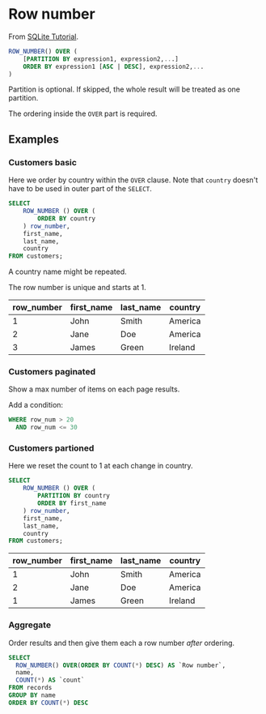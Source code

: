 # Row number

From [SQLite Tutorial](https://www.sqlitetutorial.net/sqlite-window-functions/sqlite-row_number/).

```sql
ROW_NUMBER() OVER (
    [PARTITION BY expression1, expression2,...]
    ORDER BY expression1 [ASC | DESC], expression2,...
)
```

Partition is optional. If skipped, the whole result will be treated as one partition.

The ordering inside the `OVER` part is required.


## Examples

### Customers basic

Here we order by country within the `OVER` clause. Note that `country` doesn't have to be used in outer part of the `SELECT`.

```sql
SELECT
    ROW_NUMBER () OVER ( 
        ORDER BY country 
    ) row_number,
    first_name,
    last_name,
    country 
FROM customers;
```

A country name might be repeated.

The row number is unique and starts at 1.

row_number | first_name | last_name | country
--- | --- | --- | ---
1 | John | Smith | America
2 | Jane | Doe | America
3 | James | Green | Ireland

### Customers paginated

Show a max number of items on each page results.

Add a condition:

```sql
WHERE row_num > 20 
  AND row_num <= 30
```

### Customers partioned

Here we reset the count to 1 at each change in country.

```sql
SELECT
    ROW_NUMBER () OVER ( 
        PARTITION BY country
        ORDER BY first_name 
    ) row_number,
    first_name,
    last_name,
    country 
FROM customers;
```

row_number | first_name | last_name | country
--- | --- | --- | ---
1 | John | Smith | America
2 | Jane | Doe | America
1 | James | Green | Ireland

### Aggregate

Order results and then give them each a row number _after_ ordering.

```sql
SELECT
  ROW_NUMBER() OVER(ORDER BY COUNT(*) DESC) AS `Row number`,
  name,
  COUNT(*) AS `count`
FROM records
GROUP BY name
ORDER BY COUNT(*) DESC
```

